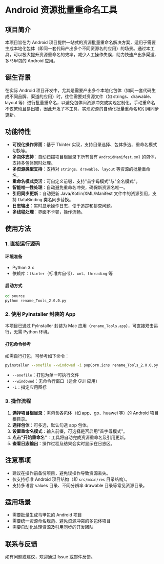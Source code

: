 # Android 资源批量重命名工具

## 项目简介

本项目旨在为 Android 项目提供一站式的资源批量重命名解决方案，适用于需要生成本地化包体（即同一套代码产出多个不同资源名的应用）的场景。通过本工具，可以极大提升资源重命名的效率，减少人工操作失误，助力快速产出多渠道、多马甲包的 Android 应用。

## 诞生背景

在实际 Android 项目开发中，尤其是需要产出多个本地化包体（如同一套代码生成不同品牌、渠道的应用）时，往往需要对资源文件（如 strings、drawable、layout 等）进行批量重命名，以避免包体间资源冲突或实现定制化。手动重命名不仅繁琐且易出错，因此开发了本工具，实现资源的自动化批量重命名和引用同步更新。

## 功能特性

- **可视化操作界面**：基于 Tkinter 实现，支持目录选择、包体多选、重命名模式切换等。
- **多包体支持**：自动扫描项目根目录下所有含有 `AndroidManifest.xml` 的包体，支持多包体同时处理。
- **多资源类型支持**：支持对 `strings`、`drawable`、`layout` 等资源的批量重命名。
- **重命名模式灵活**：可自定义前缀，支持"首字母模式"与"全名模式"。
- **智能唯一性处理**：自动避免重命名冲突，确保新资源名唯一。
- **引用同步更新**：自动更新 Java/Kotlin/XML/Manifest 文件中的资源引用，支持 DataBinding 类名同步替换。
- **日志输出**：实时显示操作日志，便于追踪和排查问题。
- **多线程处理**：界面不卡顿，操作流畅。

## 使用方法

### 1. 直接运行源码

#### 环境准备

- Python 3.x
- 依赖库：`tkinter`（标准库自带）、`xml`、`threading` 等

#### 启动方式

```bash
cd source
python rename_Tools_2.0.0.py
```

### 2. 使用 PyInstaller 封装的 App

本项目已通过 PyInstaller 封装为 Mac 应用（`rename_Tools.app`），可直接双击运行，无需 Python 环境。

#### 打包命令参考

如需自行打包，可参考如下命令：

```bash
pyinstaller --onefile --windowed -i popCorn.icns rename_Tools_2.0.0.py
```

- `--onefile`：打包为单一可执行文件
- `--windowed`：无命令行窗口（适合 GUI 应用）
- `-i`：指定应用图标

### 3. 操作流程

1. **选择项目根目录**：需包含各包体（如 app、gp、huawei 等）的 Android 项目根目录。
2. **选择包体**：可多选，默认勾选 app 包体。
3. **设置重命名模式**：输入前缀，可选择是否启用"首字母模式"。
4. **点击"开始重命名"**：工具将自动完成资源重命名及引用更新。
5. **查看日志输出**：操作过程及结果会实时显示在日志区。

## 注意事项

- 建议在操作前备份项目，避免误操作导致资源丢失。
- 仅支持标准 Android 项目结构（即 `src/main/res` 目录结构）。
- 支持多语言 values 目录、不同分辨率 drawable 目录等常见资源目录。

## 适用场景

- 需要批量生成马甲包的 Android 项目
- 需要统一资源命名规范、避免资源冲突的多包体项目
- 需要自动化处理资源及引用同步的开发团队

## 联系与反馈

如有问题或建议，欢迎通过 Issue 或邮件反馈。
